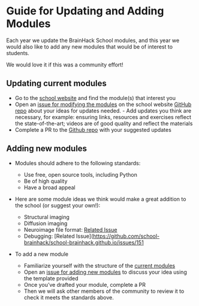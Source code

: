 # Guide for Updating and Adding Modules

Each year we update the BrainHack School modules, and this year we would also like to add any new modules that would be of interest to students.

We would love it if this was a community effort! 

## Updating current modules 
- Go to the [school website](https://school-brainhack.github.io/modules/) and find the module(s) that interest you 
- Open an [issue for modifying the modules](https://github.com/school-brainhack/school-brainhack.github.io/issues) on the school website [GitHub repo](https://github.com/school-brainhack/school-brainhack.github.io/) about your ideas for updates needed.
      - Add updates you think are necessary, for example: ensuring links, resources and exercises reflect the state-of-the-art; videos are of good quality 
        and reflect the materials
- Complete a PR to the [Github repo](https://github.com/school-brainhack/school-brainhack.github.io/) with your suggested updates

## Adding new modules
- Modules should adhere to the following standards:
    - Use free, open source tools, including Python
    - Be of high quality
    - Have a broad appeal

- Here are some module ideas we think would make a great addition to the school (or suggest your own!):
    - Structural imaging
    - Diffusion imaging
    - Neuroimage file format: [Related Issue](https://github.com/school-brainhack/school-brainhack.github.io/issues/130)
    - Debugging: [Related Issue](https://github.com/school-brainhack/school-brainhack.github.io/issues/151

- To add a new module
    - Familiarize yourself with the structure of the [current modules](https://github.com/school-brainhack/school-brainhack.github.io/tree/main/content/en/modules)
    - Open an [issue for adding new modules](https://github.com/school-brainhack/school-brainhack.github.io/issues) to discuss your idea using the template provided
    - Once you’ve drafted your module, complete a PR
    - Then we will ask other members of the community to review it to check it meets the standards above.